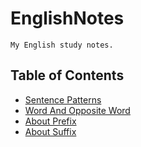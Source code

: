 # EnglishNotes
    My English study notes.

## Table of Contents
- [Sentence Patterns](./SentencePatterns.md)
- [Word And Opposite Word](./WordAndWordOfOpposite.md)
- [About Prefix](AboutPrefix.md)
- [About Suffix](AboutSuffix.md)
